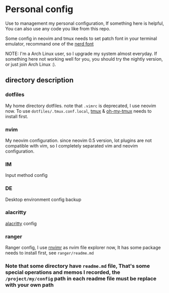 # Personal config
Use to management my personal configuration, If something here is helpful, You can also use any code you like from this repo.

Some config in neovim and tmux needs to set patch font in your terminal emulator, recommand one of the [nerd font](https://github.com/ryanoasis/nerd-fonts)

NOTE: I'm a Arch Linux user, so I upgrade my system almost everyday. If something here not working well for you, you should try the nightly version, or just join Arch Linux :).

## directory description
### dotfiles
My home directory dotfiles. note that `.vimrc` is deprecated, I use neovim now.
To use `dotfiles/.tmux.conf.local`, [tmux](https://github.com/tmux/tmux) & [oh-my-tmux](https://github.com/gpakosz/.tmux) needs to install first. 

### nvim
My neovim configuration. since neovim 0.5 version, lot plugins are not compatible with vim, so I completely separated vim and neovim configuration. 

### IM
Input method config

### DE
Desktop environment config backup

### alacritty
[alacritty](https://github.com/alacritty/alacritty) config

### ranger
Ranger config, I use [rnvimr](https://github.com/kevinhwang91/rnvimr) as nvim file explorer now, It has some package needs to install first, see `ranger/readme.md`

### Note that some directory have `readme.md` file, That's some special operations and memos I recorded, the `/project/my/config` path in each readme file must be replace with your own path
